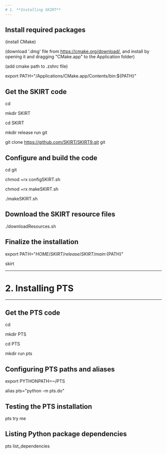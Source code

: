 ```yaml
---
# 1. **Installing SKIRT**
---
```

## Install required packages
(install CMake)

(download '.dmg' file from https://cmake.org/download/, and install by opening it and dragging "CMake.app" to the Application folder)

(add cmake path to .zshrc file)

export PATH="/Applications/CMake.app/Contents/bin:${PATH}"

## Get the SKIRT code
cd

mkdir SKIRT

cd SKIRT

mkdir release run git

git clone https://github.com/SKIRT/SKIRT9.git git

## Configure and build the code
cd git

chmod +rx configSKIRT.sh

chmod +rx makeSKIRT.sh

./makeSKIRT.sh

## Download the SKIRT resource files
./downloadResources.sh

## Finalize the installation
export PATH="${HOME}/SKIRT/release/SKIRT/main:${PATH}"

skirt

---
# 2. **Installing PTS**
---
## Get the PTS code
cd

mkdir PTS

cd PTS

mkdir run pts

## Configuring PTS paths and aliases
export PYTHONPATH=~/PTS

alias pts="python -m pts.do"

## Testing the PTS installation
pts try me

## Listing Python package dependencies
pts list_dependencies

